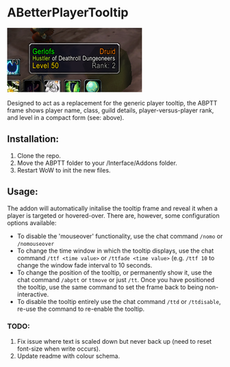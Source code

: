# ABetterPlayerTooltip
![An example of the tooltip](https://github.com/piergerlofsdonia/ABetterPlayerTooltip/blob/master/ABetterTooltip.png)

Designed to act as a replacement for the generic player tooltip, the ABPTT frame shows player name, class, guild details, player-versus-player rank, and level in a compact form (see: above).

## Installation:
1. Clone the repo.
2. Move the ABPTT folder to your <WoW Location>/Interface/Addons folder.
3. Restart WoW to init the new files.
  
## Usage:
The addon will automatically initalise the tooltip frame and reveal it when a player is targeted or hovered-over. There are, however, some configuration options available:
* To disable the 'mouseover' functionality, use the chat command `/nomo` or `/nomouseover`
* To change the time window in which the tooltip displays, use the chat command `/ttf <time value>` or `/ttfade <time value>` (e.g. `/ttf 10` to change the window fade interval to 10 seconds.
* To change the position of the tooltip, or permanently show it, use the chat command `/abptt` or `ttmove` or just `/tt`. Once you have positioned the tooltip, use the same command to set the frame back to being non-interactive. 
* To disable the tooltip entirely use the chat command `/ttd` or `/ttdisable`, re-use the command to re-enable the tooltip.

### TODO:
1. Fix issue where text is scaled down but never back up (need to reset font-size when write occurs).
2. Update readme with colour schema.
